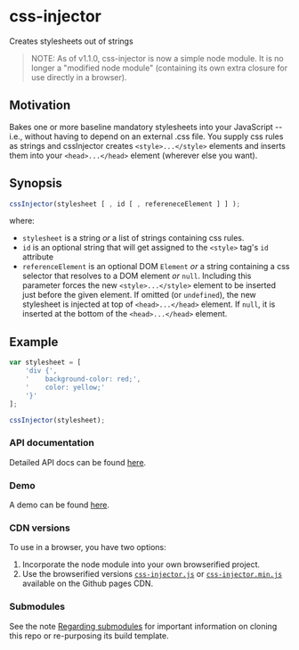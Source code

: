 # css-injector
Creates stylesheets out of strings

> NOTE: As of v1.1.0, css-injector is now a simple node module. It is no longer a "modified node module" (containing its own extra closure for use directly in a browser).

## Motivation
Bakes one or more baseline mandatory stylesheets into your JavaScript -- i.e., without having to depend on an external .css file. You supply css rules as strings and cssInjector creates `<style>...</style>` elements and inserts them into your `<head>...</head>` element (wherever else you want).

## Synopsis

```javascript
cssInjector(stylesheet [ , id [ , refereneceElement ] ] );
```
where:
* `stylesheet` is a string _or_ a list of strings containing css rules.
* `id` is an optional string that will get assigned to the `<style>` tag's `id` attribute
* `referenceElement` is an optional DOM `Element` _or_ a string containing a css selector that resolves to a DOM element _or_ `null`. Including this parameter forces the new `<style>...</style>` element to be inserted just before the given element. If omitted (or `undefined`), the new stylesheet is injected at top of `<head>...</head>` element. If `null`, it is inserted at the bottom of the `<head>...</head>` element.

## Example

```javascript
var stylesheet = [
    'div {',
    '    background-color: red;',
    '    color: yellow;'
    '}'
];

cssInjector(stylesheet);
```

### API documentation

Detailed API docs can be found [here](http://openfin.github.io/css-injector/cssInjector.html).

### Demo

A demo can be found [here](http://openfin.github.io/css-injector/demo.html).

### CDN versions

To use in a browser, you have two options:

1. Incorporate the node module into your own browserified project.
2. Use the browserified versions [`css-injector.js`](http://openfin.github.io/css-injector/css-injector.js) or [`css-injector.min.js`](http://openfin.github.io/css-injector/css-injector.min.js) available on the Github pages CDN.

### Submodules

See the note [Regarding submodules](https://github.com/openfin/rectangular#regarding-submodules)
for important information on cloning this repo or re-purposing its build template.
